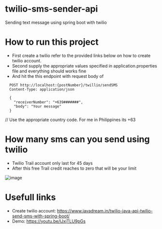 # twilio-sms-sender-api
Sending text message using spring boot with twilio

# How to run this project 
  - First create a twilio refer to the provided links below on how to create twilio account.
  - Second supply the appropriate values specified in application.properties file and everything should works fine
  - And hit the this endpoint with request body of
  ```
    POST http://localhost:{postNumber}/twillio/sendSMS
    Content-Type: application/json

    {
      "receiverNumber": "+639#######",
      "body": "Your message"
    }
  ```
  // Use the appropriate country code. For me in Philippines its +63
  
# How many sms can you send using twilio 
 - Twilio Trail account only last for 45 days
 - After this free Trail credit reaches to zero that will be your limit
   
![image](https://github.com/Elleined/twilio-sms-sender/assets/111877930/136b2a27-5769-4e85-829c-9b2f0ad2fee0)

# Usefull links
- Create twilio account: https://www.javadream.in/twilio-java-api-twilio-send-sms-with-spring-boot/
- Demo: https://youtu.be/lJxjTLU9pGs
  
